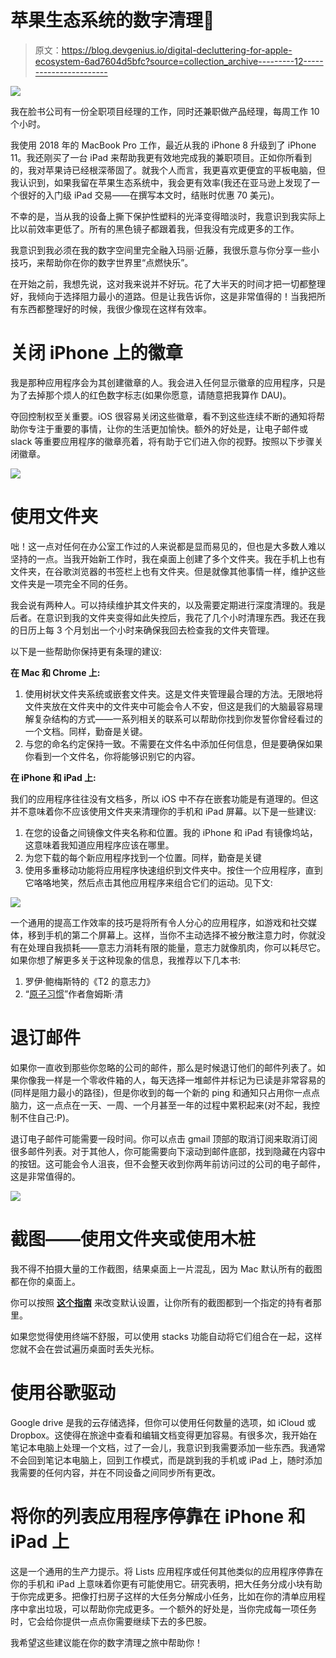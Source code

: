 # 苹果生态系统的数字清理🍏

> 原文：<https://blog.devgenius.io/digital-decluttering-for-apple-ecosystem-6ad7604d5bfc?source=collection_archive---------12----------------------->

![](img/c0d3ff916947076ebf1d53fbafd71dd8.png)

我在脸书公司有一份全职项目经理的工作，同时还兼职做产品经理，每周工作 10 个小时。

我使用 2018 年的 MacBook Pro 工作，最近从我的 iPhone 8 升级到了 iPhone 11。我还刚买了一台 iPad 来帮助我更有效地完成我的兼职项目。正如你所看到的，我对苹果诗已经根深蒂固了。就我个人而言，我更喜欢更便宜的平板电脑，但我认识到，如果我留在苹果生态系统中，我会更有效率(我还在亚马逊上发现了一个很好的入门级 iPad 交易——在撰写本文时，结账时优惠 70 美元)。

不幸的是，当从我的设备上撕下保护性塑料的光泽变得暗淡时，我意识到我实际上比以前效率更低了。所有的黑色镜子都跟着我，但我没有完成更多的工作。

我意识到我必须在我的数字空间里完全融入玛丽·近藤，我很乐意与你分享一些小技巧，来帮助你在你的数字世界里“点燃快乐”。

在开始之前，我想先说，这对我来说并不好玩。花了大半天的时间才把一切都整理好，我倾向于选择阻力最小的道路。但是让我告诉你，这是非常值得的！当我把所有东西都整理好的时候，我很少像现在这样有效率。

# **关闭 iPhone 上的徽章**

我是那种应用程序会为其创建徽章的人。我会进入任何显示徽章的应用程序，只是为了去掉那个烦人的红色数字标志(如果你愿意，请随意把我算作 DAU)。

夺回控制权至关重要。iOS 很容易关闭这些徽章，看不到这些连续不断的通知将帮助你专注于重要的事情，让你的生活更加愉快。额外的好处是，让电子邮件或 slack 等重要应用程序的徽章亮着，将有助于它们进入你的视野。按照以下步骤关闭徽章。

![](img/b8ffab7df2b4163fa9d6b85c075055b3.png)

# **使用文件夹**

咄！这一点对任何在办公室工作过的人来说都是显而易见的，但也是大多数人难以坚持的一点。当我开始新工作时，我在桌面上创建了多个文件夹。我在手机上也有文件夹，在谷歌浏览器的书签栏上也有文件夹。但是就像其他事情一样，维护这些文件夹是一项完全不同的任务。

我会说有两种人。可以持续维护其文件夹的，以及需要定期进行深度清理的。我是后者。在意识到我的文件夹变得如此失控后，我花了几个小时清理东西。我还在我的日历上每 3 个月划出一个小时来确保我回去检查我的文件夹管理。

以下是一些帮助你保持更有条理的建议:

**在 Mac 和 Chrome 上:**

1.  使用树状文件夹系统或嵌套文件夹。这是文件夹管理最合理的方法。无限地将文件夹放在文件夹中的文件夹中可能会令人不安，但这是我们的大脑最容易理解复杂结构的方式——一系列相关的联系可以帮助你找到你发誓你曾经看过的一个文档。同样，勤奋是关键。
2.  与您的命名约定保持一致。不需要在文件名中添加任何信息，但是要确保如果你看到一个文件名，你将能够识别它的内容。

**在 iPhone 和 iPad 上:**

我们的应用程序往往没有文档多，所以 iOS 中不存在嵌套功能是有道理的。但这并不意味着你不应该使用文件夹来清理你的手机和 iPad 屏幕。以下是一些建议:

1.  在您的设备之间镜像文件夹名称和位置。我的 iPhone 和 iPad 有镜像坞站，这意味着我知道应用程序应该在哪里。
2.  为您下载的每个新应用程序找到一个位置。同样，勤奋是关键
3.  使用多重移动功能将应用程序快速组织到文件夹中。按住一个应用程序，直到它咯咯地笑，然后点击其他应用程序来组合它们的运动。见下文:

![](img/ce1e89a9efd711665bdfae816e7ad178.png)

一个通用的提高工作效率的技巧是将所有令人分心的应用程序，如游戏和社交媒体，移到手机的第二个屏幕上。这样，当你不主动选择不被分散注意力时，你就没有在处理自我损耗——意志力消耗有限的能量，意志力就像肌肉，你可以耗尽它。如果你想了解更多关于这种现象的信息，我推荐以下几本书:

1.  罗伊·鲍梅斯特的《T2 的意志力》
2.  “[原子习惯](https://amzn.to/3i1eOfd)”作者詹姆斯·清

# **退订邮件**

如果你一直收到那些你忽略的公司的邮件，那么是时候退订他们的邮件列表了。如果你像我一样是一个零收件箱的人，每天选择一堆邮件并标记为已读是非常容易的(同样是阻力最小的路径)，但是你收到的每一个新的 ping 和通知只占用你一点点脑力，这一点点在一天、一周、一个月甚至一年的过程中累积起来(对不起，我控制不住自己:P)。

退订电子邮件可能需要一段时间。你可以点击 gmail 顶部的取消订阅来取消订阅很多邮件列表。对于其他人，你可能需要向下滚动到邮件底部，找到隐藏在内容中的按钮。这可能会令人沮丧，但不会整天收到你两年前访问过的公司的电子邮件，这是非常值得的。

![](img/5d96c537ebc83d3c9c9d65bb01f8d5b1.png)

# **截图——使用文件夹或使用木桩**

我不得不拍摄大量的工作截图，结果桌面上一片混乱，因为 Mac 默认所有的截图都在你的桌面上。

你可以按照 [**这个指南**](https://www.laptopmag.com/articles/change-macs-default-screenshot-directory) 来改变默认设置，让你所有的截图都到一个指定的持有者那里。

如果您觉得使用终端不舒服，可以使用 stacks 功能自动将它们组合在一起，这样您就不会在尝试遍历桌面时丢失光标。

# **使用谷歌驱动**

Google drive 是我的云存储选择，但你可以使用任何数量的选项，如 iCloud 或 Dropbox。这使得在旅途中查看和编辑文档变得更加容易。有很多次，我开始在笔记本电脑上处理一个文档，过了一会儿，我意识到我需要添加一些东西。我通常不会回到笔记本电脑上，回到工作模式，而是跳到我的手机或 iPad 上，随时添加我需要的任何内容，并在不同设备之间同步所有更改。

# **将你的列表应用程序停靠在 iPhone 和 iPad 上**

这是一个通用的生产力提示。将 Lists 应用程序或任何其他类似的应用程序停靠在你的手机和 iPad 上意味着你更有可能使用它。研究表明，把大任务分成小块有助于你完成更多。把像打扫房子这样的大任务分解成小任务，比如在你的清单应用程序中拿出垃圾，可以帮助你完成更多。一个额外的好处是，当你完成每一项任务时，它会给你提供一点点你需要继续下去的多巴胺。

我希望这些建议能在你的数字清理之旅中帮助你！